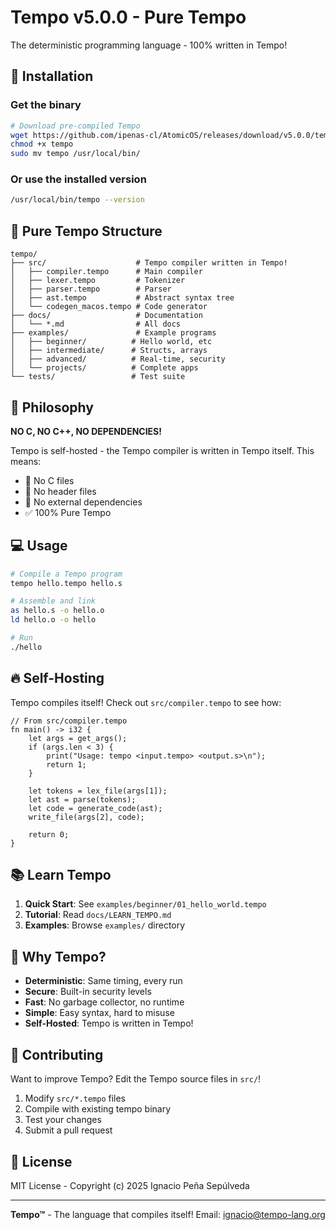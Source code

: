 # Tempo v5.0.0 - Pure Tempo

The deterministic programming language - 100% written in Tempo!

## 🚀 Installation

### Get the binary
```bash
# Download pre-compiled Tempo
wget https://github.com/ipenas-cl/AtomicOS/releases/download/v5.0.0/tempo
chmod +x tempo
sudo mv tempo /usr/local/bin/
```

### Or use the installed version
```bash
/usr/local/bin/tempo --version
```

## 📁 Pure Tempo Structure

```
tempo/
├── src/                    # Tempo compiler written in Tempo!
│   ├── compiler.tempo      # Main compiler
│   ├── lexer.tempo         # Tokenizer
│   ├── parser.tempo        # Parser
│   ├── ast.tempo           # Abstract syntax tree
│   └── codegen_macos.tempo # Code generator
├── docs/                   # Documentation
│   └── *.md                # All docs
├── examples/               # Example programs
│   ├── beginner/          # Hello world, etc
│   ├── intermediate/      # Structs, arrays
│   ├── advanced/          # Real-time, security
│   └── projects/          # Complete apps
└── tests/                 # Test suite
```

## 🎯 Philosophy

**NO C, NO C++, NO DEPENDENCIES!**

Tempo is self-hosted - the Tempo compiler is written in Tempo itself. This means:
- 🚫 No C files
- 🚫 No header files
- 🚫 No external dependencies
- ✅ 100% Pure Tempo

## 💻 Usage

```bash
# Compile a Tempo program
tempo hello.tempo hello.s

# Assemble and link
as hello.s -o hello.o
ld hello.o -o hello

# Run
./hello
```

## 🔥 Self-Hosting

Tempo compiles itself! Check out `src/compiler.tempo` to see how:

```tempo
// From src/compiler.tempo
fn main() -> i32 {
    let args = get_args();
    if (args.len < 3) {
        print("Usage: tempo <input.tempo> <output.s>\n");
        return 1;
    }
    
    let tokens = lex_file(args[1]);
    let ast = parse(tokens);
    let code = generate_code(ast);
    write_file(args[2], code);
    
    return 0;
}
```

## 📚 Learn Tempo

1. **Quick Start**: See `examples/beginner/01_hello_world.tempo`
2. **Tutorial**: Read `docs/LEARN_TEMPO.md`
3. **Examples**: Browse `examples/` directory

## 🌟 Why Tempo?

- **Deterministic**: Same timing, every run
- **Secure**: Built-in security levels
- **Fast**: No garbage collector, no runtime
- **Simple**: Easy syntax, hard to misuse
- **Self-Hosted**: Tempo is written in Tempo!

## 🤝 Contributing

Want to improve Tempo? Edit the Tempo source files in `src/`!

1. Modify `src/*.tempo` files
2. Compile with existing tempo binary
3. Test your changes
4. Submit a pull request

## 📜 License

MIT License - Copyright (c) 2025 Ignacio Peña Sepúlveda

---

**Tempo™** - The language that compiles itself!
Email: ignacio@tempo-lang.org